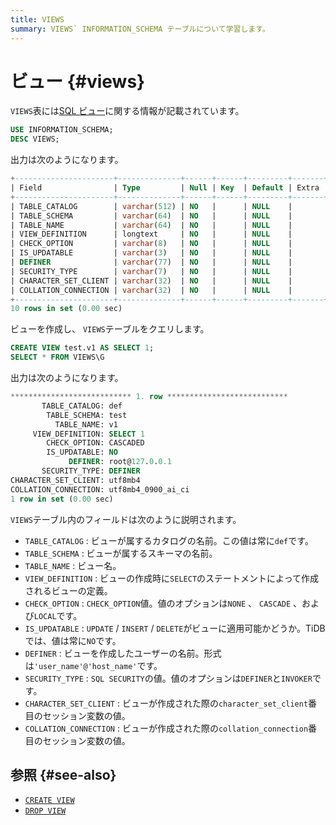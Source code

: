```yaml
---
title: VIEWS
summary: VIEWS` INFORMATION_SCHEMA テーブルについて学習します。
---
```


# ビュー {#views}

`VIEWS`表には[SQL ビュー](/views.md)に関する情報が記載されています。

```sql
USE INFORMATION_SCHEMA;
DESC VIEWS;
```

出力は次のようになります。

```sql
+----------------------+--------------+------+------+---------+-------+
| Field                | Type         | Null | Key  | Default | Extra |
+----------------------+--------------+------+------+---------+-------+
| TABLE_CATALOG        | varchar(512) | NO   |      | NULL    |       |
| TABLE_SCHEMA         | varchar(64)  | NO   |      | NULL    |       |
| TABLE_NAME           | varchar(64)  | NO   |      | NULL    |       |
| VIEW_DEFINITION      | longtext     | NO   |      | NULL    |       |
| CHECK_OPTION         | varchar(8)   | NO   |      | NULL    |       |
| IS_UPDATABLE         | varchar(3)   | NO   |      | NULL    |       |
| DEFINER              | varchar(77)  | NO   |      | NULL    |       |
| SECURITY_TYPE        | varchar(7)   | NO   |      | NULL    |       |
| CHARACTER_SET_CLIENT | varchar(32)  | NO   |      | NULL    |       |
| COLLATION_CONNECTION | varchar(32)  | NO   |      | NULL    |       |
+----------------------+--------------+------+------+---------+-------+
10 rows in set (0.00 sec)
```

ビューを作成し、 `VIEWS`テーブルをクエリします。

```sql
CREATE VIEW test.v1 AS SELECT 1;
SELECT * FROM VIEWS\G
```

出力は次のようになります。

```sql
*************************** 1. row ***************************
       TABLE_CATALOG: def
        TABLE_SCHEMA: test
          TABLE_NAME: v1
     VIEW_DEFINITION: SELECT 1
        CHECK_OPTION: CASCADED
        IS_UPDATABLE: NO
             DEFINER: root@127.0.0.1
       SECURITY_TYPE: DEFINER
CHARACTER_SET_CLIENT: utf8mb4
COLLATION_CONNECTION: utf8mb4_0900_ai_ci
1 row in set (0.00 sec)
```

`VIEWS`テーブル内のフィールドは次のように説明されます。

-   `TABLE_CATALOG` : ビューが属するカタログの名前。この値は常に`def`です。
-   `TABLE_SCHEMA` : ビューが属するスキーマの名前。
-   `TABLE_NAME` : ビュー名。
-   `VIEW_DEFINITION` : ビューの作成時に`SELECT`のステートメントによって作成されるビューの定義。
-   `CHECK_OPTION` : `CHECK_OPTION`値。値のオプションは`NONE` 、 `CASCADE` 、および`LOCAL`です。
-   `IS_UPDATABLE` : `UPDATE` / `INSERT` / `DELETE`がビューに適用可能かどうか。TiDB では、値は常に`NO`です。
-   `DEFINER` : ビューを作成したユーザーの名前。形式は`'user_name'@'host_name'`です。
-   `SECURITY_TYPE` : `SQL SECURITY`の値。値のオプションは`DEFINER`と`INVOKER`です。
-   `CHARACTER_SET_CLIENT` : ビューが作成された際の`character_set_client`番目のセッション変数の値。
-   `COLLATION_CONNECTION` : ビューが作成された際の`collation_connection`番目のセッション変数の値。

## 参照 {#see-also}

-   [`CREATE VIEW`](/sql-statements/sql-statement-create-view.md)
-   [`DROP VIEW`](/sql-statements/sql-statement-drop-view.md)
